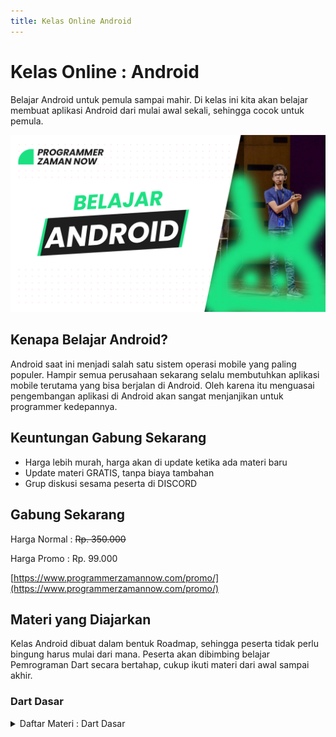 ```yaml
---
title: Kelas Online Android
---
```


# Kelas Online : Android 

Belajar Android untuk pemula sampai mahir. Di kelas ini kita akan belajar membuat aplikasi Android 
dari mulai awal sekali, sehingga cocok untuk pemula. 

![Dart](/img/kelas-online/big/android.jpg)

## Kenapa Belajar Android?

Android saat ini menjadi salah satu sistem operasi mobile yang paling populer. Hampir semua perusahaan sekarang
selalu membutuhkan aplikasi mobile terutama yang bisa berjalan di Android. Oleh karena itu menguasai pengembangan
aplikasi di Android akan sangat menjanjikan untuk programmer kedepannya.

## Keuntungan Gabung Sekarang

- Harga lebih murah, harga akan di update ketika ada materi baru
- Update materi GRATIS, tanpa biaya tambahan
- Grup diskusi sesama peserta di DISCORD

## Gabung Sekarang

Harga Normal : ~~Rp. 350.000~~

Harga Promo : Rp. 99.000

[https://www.programmerzamannow.com/promo/](https://www.programmerzamannow.com/promo/)

## Materi yang Diajarkan

Kelas Android dibuat dalam bentuk Roadmap, sehingga peserta tidak perlu bingung harus mulai dari mana.
Peserta akan dibimbing belajar Pemrograman Dart secara bertahap, cukup ikuti materi dari awal sampai akhir.

### Dart Dasar

<details>
<summary>Daftar Materi : Dart Dasar</summary>

```text
00:00:00 - Pendahuluan
00:02:59 - Pengenalan Android
00:15:57 - Android SDK
00:20:20 - Android Compatibility
00:26:24 - Membuat Project
00:30:33 - Struktur Project
00:34:33 - Gradle
00:37:40 - Android Virtual Device
00:43:39 - Android Development Mode
00:48:04 - Build Configuration
00:55:46 - Menjalankan Aplikasi
00:58:15 - Manifest File
01:01:11 - Activity
01:08:48 - Layout
01:16:38 - View
01:27:42 - View ID
01:36:06 - Action Listener
01:41:42 - Lateinit
01:47:09 - Log
01:57:42 - Resource
02:09:55 - String Resource
02:23:21 - Value Resource Lainnya
02:31:16 - Layout Resource
02:37:55 - Color State List Resource
02:45:11 - Drawable Resource
02:50:29 - Localization
03:01:15 - Asset Manager
03:07:49 - Raw Resource
03:13:43 - Context
03:22:17 - Application
03:27:22 - Device Compatibility
03:42:41 - Screen Compatibility
03:51:35 - Resource Compatibility
03:56:35 - Debugging
04:07:31 - Testing
04:12:19 - Local Test
04:17:21 - Instrumentation Test
04:41:05 - Profiling
04:46:02 - Reset Android Studio
04:50:24 - Membuat Game Batu Gunting Kertas
05:21:12 - Materi Selanjutnya
```

</details>
